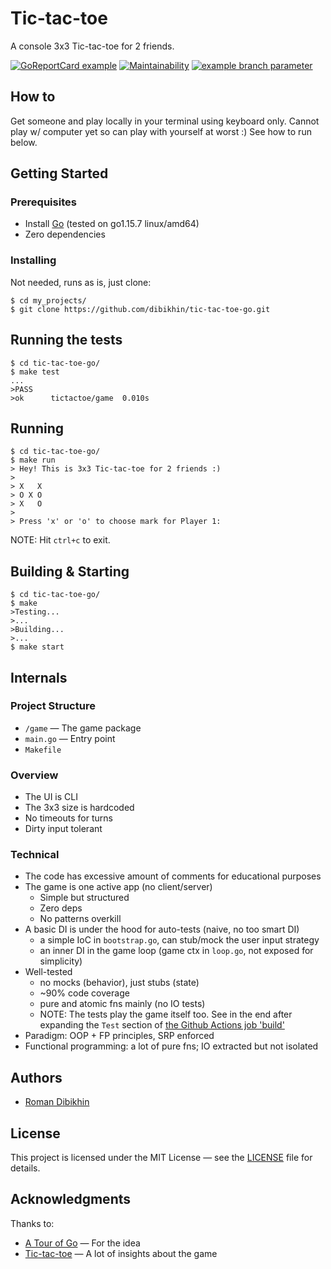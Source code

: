 # Tic-tac-toe

A console 3x3 Tic-tac-toe for 2 friends.

[![GoReportCard example](https://goreportcard.com/badge/github.com/dibikhin/tic-tac-toe-go)](https://goreportcard.com/report/github.com/dibikhin/tic-tac-toe-go) [![Maintainability](https://api.codeclimate.com/v1/badges/229dc45729c3983e99a9/maintainability)](https://codeclimate.com/github/dibikhin/tic-tac-toe-go/maintainability) [![example branch parameter](https://github.com/dibikhin/tic-tac-toe-go/actions/workflows/go.yml/badge.svg?branch=main)](https://github.com/dibikhin/tic-tac-toe-go/actions/workflows/go.yml)

## How to

Get someone and play locally in your terminal using keyboard only. Cannot play w/ computer yet so can play with yourself at worst :) See how to run below.

## Getting Started

### Prerequisites
- Install [Go](https://golang.org/doc/install) (tested on go1.15.7 linux/amd64)
- Zero dependencies

### Installing
Not needed, runs as is, just clone:
```
$ cd my_projects/
$ git clone https://github.com/dibikhin/tic-tac-toe-go.git
```

## Running the tests
```
$ cd tic-tac-toe-go/
$ make test
...
>PASS
>ok      tictactoe/game  0.010s
```

## Running
```
$ cd tic-tac-toe-go/
$ make run
> Hey! This is 3x3 Tic-tac-toe for 2 friends :)
>
> X   X
> O X O
> X   O
>
> Press 'x' or 'o' to choose mark for Player 1:
```

NOTE: Hit `ctrl+c` to exit.

## Building & Starting
```
$ cd tic-tac-toe-go/
$ make
>Testing...
>...
>Building...
>...
$ make start
```

## Internals

### Project Structure
- `/game` — The game package
- `main.go` — Entry point
- `Makefile`

### Overview
- The UI is CLI
- The 3x3 size is hardcoded
- No timeouts for turns
- Dirty input tolerant

### Technical
- The code has excessive amount of comments for educational purposes
- The game is one active app (no client/server)
  - Simple but structured
  - Zero deps
  - No patterns overkill
- A basic DI is under the hood for auto-tests (naive, no too smart DI)
  - a simple IoC in `bootstrap.go`, can stub/mock the user input strategy
  - an inner DI in the game loop (game ctx in `loop.go`, not exposed for simplicity)
- Well-tested
  - no mocks (behavior), just stubs (state)
  - ~90% code coverage
  - pure and atomic fns mainly (no IO tests)
  - NOTE: The tests play the game itself too. See in the end after expanding the `Test` section of [the Github Actions job 'build'](https://github.com/dibikhin/tic-tac-toe-go/runs/2290602609?check_suite_focus=true)
- Paradigm: OOP + FP principles, SRP enforced
- Functional programming: a lot of pure fns; IO extracted but not isolated

## Authors
- [Roman Dibikhin](https://github.com/dibikhin)

## License
This project is licensed under the MIT License — see the [LICENSE](./LICENSE) file for details.

## Acknowledgments
Thanks to:
- [A Tour of Go](https://tour.golang.org/welcome/1) — For the idea
- [Tic-tac-toe](https://en.wikipedia.org/wiki/Tic-tac-toe) — A lot of insights about the game
